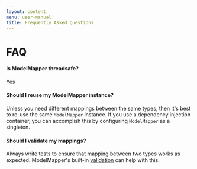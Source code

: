 ```yaml
---
layout: content
menu: user-manual
title: Frequently Asked Questions
---
```


# FAQ

#### Is ModelMapper threadsafe?

Yes

#### Should I reuse my ModelMapper instance?

Unless you need different mappings between the same types, then it's best to re-use the same `ModelMapper` instance. If you use a dependency injection container, you can accomplish this by configuring `ModelMapper` as a singleton.

#### Should I validate my mappings?

Always write tests to ensure that mapping between two types works as expected. ModelMapper's built-in [validation](/user-manual/validation/) can help with this.